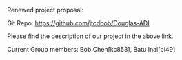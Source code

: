 Renewed project proposal:

Git Repo: https://github.com/jtcdbob/Douglas-ADI

Please find the description of our project in the above link.

Current Group members: Bob Chen[kc853], Batu Inal[bi49]
